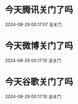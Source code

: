 # 今天腾讯关门了吗

2024-08-29 00:17:07 没关门

# 今天微博关门了吗

2024-08-29 00:17:10 没关门

# 今天谷歌关门了吗

2024-08-29 00:17:10 没关门

